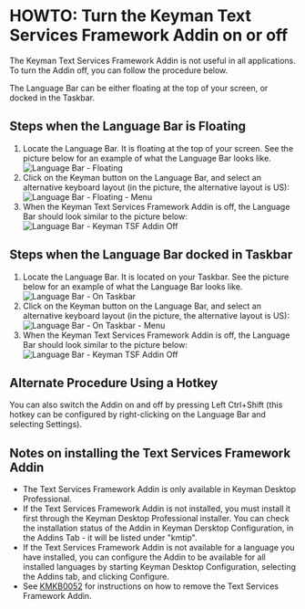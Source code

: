 # HOWTO: Turn the Keyman Text Services Framework Addin on or off

<p>The Keyman Text Services Framework Addin is not useful in all applications.  To turn the Addin off, you can follow the procedure below.</p>

<p>The Language Bar can be either floating at the top of your screen, or docked in the Taskbar.</p>

<h2>Steps when the Language Bar is Floating</h2>
<ol>
<li>Locate the Language Bar.  It is floating at the top of your screen.  See the picture below for an example of what the Language Bar looks like.<br />

<img src='http://www.tavultesoft.com/kb/files/kmkb0061/languagebar_full.png' alt='Language Bar - Floating' />
</li>

<li>Click on the Keyman button on the Language Bar, and select an alternative keyboard layout (in the picture, the alternative layout is US):<br />

<img src='http://www.tavultesoft.com/kb/files/kmkb0061/languagebar_full_menu.png' alt='Language Bar - Floating - Menu' />
</li>

<li>When the Keyman Text Services Framework Addin is off, the Language Bar should look similar to the picture below:<br />

<img src='http://www.tavultesoft.com/kb/files/kmkb0061/languagebar_full_off.png' alt='Language Bar - Keyman TSF Addin Off' />
</li>
</ol>

<h2>Steps when the Language Bar docked in Taskbar</h2>
<ol>
<li>Locate the Language Bar.  It is located on your Taskbar.  See the picture below for an example of what the Language Bar looks like.<br />

<img src='http://www.tavultesoft.com/kb/files/kmkb0061/languagebar_min.png' alt='Language Bar - On Taskbar' />
</li>

<li>Click on the Keyman button on the Language Bar, and select an alternative keyboard layout (in the picture, the alternative layout is US):<br />

<img src='http://www.tavultesoft.com/kb/files/kmkb0061/languagebar_min_menu.png' alt='Language Bar - On Taskbar - Menu' />
</li>

<li>When the Keyman Text Services Framework Addin is off, the Language Bar should look similar to the picture below:<br />

<img src='http://www.tavultesoft.com/kb/files/kmkb0061/languagebar_min_off.png' alt='Language Bar - Keyman TSF Addin Off' />
</li>
</ol>

<h2>Alternate Procedure Using a Hotkey</h2>

<p>You can also switch the Addin on and off by pressing Left Ctrl+Shift (this hotkey can be configured by right-clicking on the Language Bar and selecting Settings).</p>

<h2>Notes on installing the Text Services Framework Addin</h2>

<ul>
<li>The Text Services Framework Addin is only available in Keyman Desktop Professional.</li>

<li>If the Text Services Framework Addin is not installed, you must install it first through the Keyman Desktop Professional installer.  You can check the installation status of the Addin in Keyman Dersktop Configuration, in the Addins Tab - it will be listed under "kmtip".  </li>

<li>If the Text Services Framework Addin is not available for a language you have installed, you can configure the Addin to be available for all installed languages by starting Keyman Desktop Configuration, selecting the Addins tab, and clicking Configure.</li>

<li>See <a href='/kb/?id=52'>KMKB0052</a> for instructions on how to remove the Text Services Framework Addin.</li>
</ul>

